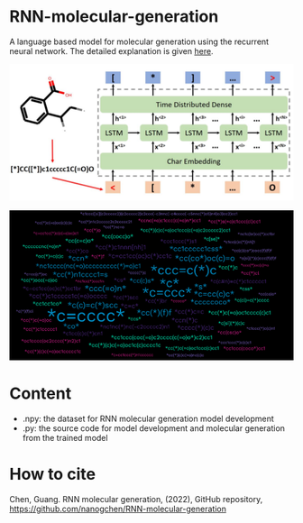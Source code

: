 # RNN-molecular-generation
A language based model for molecular generation using the recurrent neural network. The detailed explanation is given [here](https://www.gchenlab.com/molecular-generation-using-rnn/).

![RNN-mol-gen](./RNN-mol-gen.jpg)

![RNN-mol-gen](./RNN-mol-gen.jpeg)

# Content
- .npy: the dataset for RNN molecular generation model development
- .py: the source code for model development and molecular generation from the trained model

# How to cite
Chen, Guang. RNN molecular generation, (2022), GitHub repository, https://github.com/nanogchen/RNN-molecular-generation
